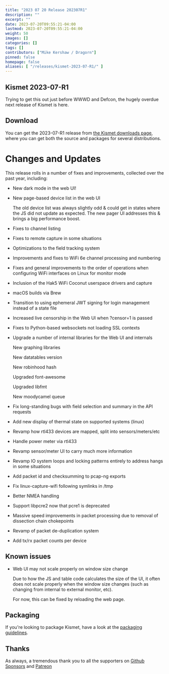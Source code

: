 ```yaml
---
title: "2023 07 20 Release 202307R1"
description: ""
excerpt: ""
date: 2023-07-20T09:55:21-04:00
lastmod: 2023-07-20T09:55:21-04:00
weight: 50
images: []
categories: []
tags: []
contributors: ["Mike Kershaw / Dragorn"]
pinned: false
homepage: false
aliases: [ "/releases/kismet-2023-07-R1/" ]
---
```


## Kismet 2023-07-R1

Trying to get this out just before WWWD and Defcon, the hugely overdue next release of Kismet is here.

## Download

You can get the 2023-07-R1 release from [the Kismet downloads page](/download/#kismet-release), where you can get both the source and packages for several distributions.

# Changes and Updates

This release rolls in a number of fixes and improvements, collected over the past year, including:

* New dark mode in the web UI!

* New page-based device list in the web UI

  The old device list was always slightly odd & could get in states where the JS did not update as expected.  The new pager UI addresses this & brings a big performance boost.

* Fixes to channel listing

* Fixes to remote capture in some situations

* Optimizations to the field tracking system

* Improvements and fixes to WiFi 6e channel processing and numbering

* Fixes and general improvements to the order of operations when configuring WiFi interfaces on Linux for monitor mode

* Inclusion of the Hak5 WiFi Coconut userspace drivers and capture

* macOS builds via Brew

* Transition to using ephemeral JWT signing for login management instead of a state file

* Increased live censorship in the Web UI when ?censor=1 is passed

* Fixes to Python-based websockets not loading SSL contexts

* Upgrade a number of internal libraries for the Web UI and internals

  New graphing libraries

  New datatables version

  New robinhood hash

  Upgraded font-awesome

  Upgraded libfmt

  New moodycamel queue

* Fix long-standing bugs with field selection and summary in the API requests

* Add new display of thermal state on supported systems (linux)

* Revamp how rtl433 devices are mapped, split into sensors/meters/etc

* Handle power meter via rtl433

* Revamp sensor/meter UI to carry much more information

* Revamp IO system loops and locking patterns entirely to address hangs in some situations

* Add packet id and checksumming to pcap-ng exports

* Fix linux-capture-wifi following symlinks in /tmp

* Better NMEA handling

* Support libpcre2 now that pcre1 is deprecated

* Massive speed improvements in packet processing due to removal of dissection chain chokepoints

* Revamp of packet de-duplication system

* Add tx/rx packet counts per device

## Known issues

* Web UI may not scale properly on window size change

  Due to how the JS and table code calculates the size of the UI, it often does not scale properly when the window size changes (such as changing from internal to external monitor, etc).

  For now, this can be fixed by reloading the web page.

## Packaging

If you're looking to package Kismet, have a look at the [packaging guidelines](/docs/readme/packaging/).

## Thanks

As always, a tremendous thank you to all the supporters on [Github Sponsors](https://github.com/sponsors/kismetwireless) and [Patreon](https://www.patreon.com/kismetwireless)
